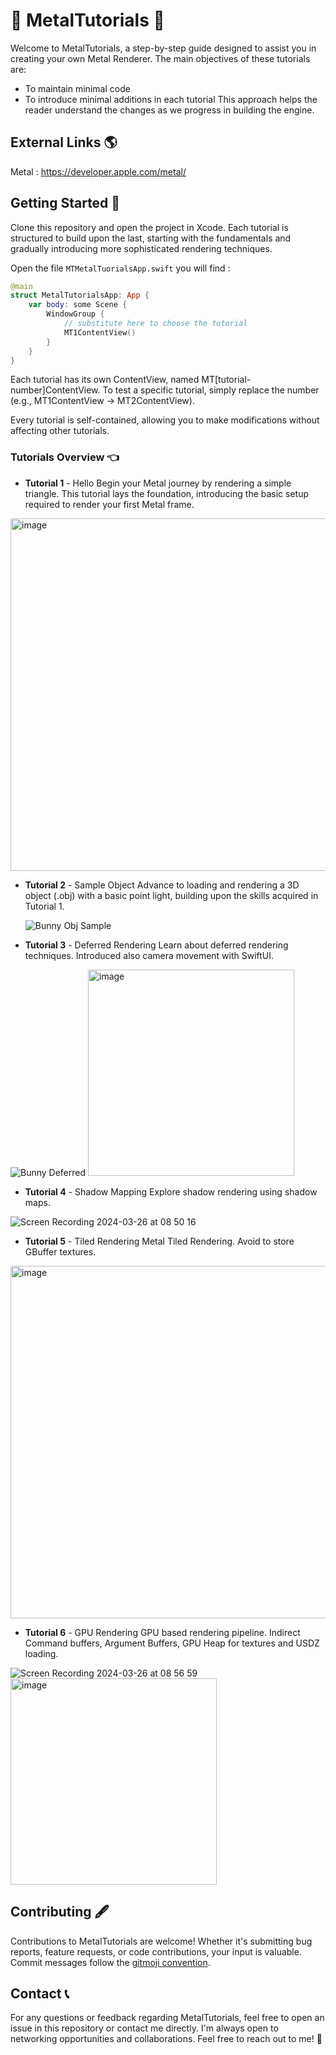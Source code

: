 # 🤟 MetalTutorials 🎸

Welcome to MetalTutorials, a step-by-step guide designed to assist you in creating your own Metal Renderer. The main objectives of these tutorials are:
- To maintain minimal code
- To introduce minimal additions in each tutorial
This approach helps the reader understand the changes as we progress in building the engine.

## External Links 🌎

Metal : https://developer.apple.com/metal/

## Getting Started 🏁

Clone this repository and open the project in Xcode.
Each tutorial is structured to build upon the last, starting with the fundamentals and gradually introducing more sophisticated rendering techniques.

Open the file `MTMetalTuorialsApp.swift` you will find :

```swift
@main
struct MetalTutorialsApp: App {
    var body: some Scene {
        WindowGroup {
            // substitute here to choose the tutorial
            MT1ContentView()
        }
    }
}
```

Each tutorial has its own ContentView, named MT[tutorial-number]ContentView. 
To test a specific tutorial, simply replace the number (e.g., MT1ContentView -> MT2ContentView).

Every tutorial is self-contained, allowing you to make modifications without affecting other tutorials.

### Tutorials Overview 👈

* **Tutorial 1** - Hello
Begin your Metal journey by rendering a simple triangle. This tutorial lays the foundation, introducing the basic setup required to render your first Metal frame.

<img width="564" alt="image" src="https://github.com/Fe0437/MetalTutorials/assets/7310503/b551e9a3-4147-4071-9386-7726dc35934d">

* **Tutorial 2** - Sample Object
Advance to loading and rendering a 3D object (.obj) with a basic point light, building upon the skills acquired in Tutorial 1.

  ![Bunny Obj Sample](https://github.com/Fe0437/MetalTutorials/assets/7310503/aba37ab2-b65d-4bc4-9ed2-9ca20e0e4d9b)


* **Tutorial 3** - Deferred Rendering
Learn about deferred rendering techniques. Introduced also camera movement with SwiftUI.

![Bunny Deferred](https://github.com/Fe0437/MetalTutorials/assets/7310503/928668aa-ba0a-4312-9ab8-85c65a963219)
<img width="330" alt="image" src="https://github.com/Fe0437/MetalTutorials/assets/7310503/6150b4f0-6fff-46dc-8fa8-b6df6f02dd92">

* **Tutorial 4** - Shadow Mapping
Explore shadow rendering using shadow maps.

![Screen Recording 2024-03-26 at 08 50 16](https://github.com/Fe0437/MetalTutorials/assets/7310503/f2d72b01-4732-4848-a3d7-ba9b27ce9e97)

* **Tutorial 5** - Tiled Rendering
Metal Tiled Rendering. Avoid to store GBuffer textures.

<img width="564" alt="image" src="https://github.com/Fe0437/MetalTutorials/assets/7310503/6be58513-1cf6-4f31-8013-9c687703c4ba">

* **Tutorial 6** - GPU Rendering
GPU based rendering pipeline. Indirect Command buffers, Argument Buffers, GPU Heap for textures and USDZ loading.

![Screen Recording 2024-03-26 at 08 56 59](https://github.com/Fe0437/MetalTutorials/assets/7310503/a06103fc-a7e4-4f50-a820-8c3a21fd892c)
<img width="330" alt="image" src="https://github.com/Fe0437/MetalTutorials/assets/7310503/1ea28b7f-a489-4b57-95ce-220ff0a4e0d1">


## Contributing 🖋️

Contributions to MetalTutorials are welcome! Whether it's submitting bug reports, feature requests, or code contributions, your input is valuable.
Commit messages follow the [gitmoji convention](https://gitmoji.dev).

## Contact 📞

For any questions or feedback regarding MetalTutorials, feel free to open an issue in this repository or contact me directly.
I'm always open to networking opportunities and collaborations. Feel free to reach out to me! :beers:
